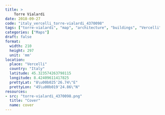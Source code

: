 ```yaml
---
title: > 
    Torre Vialardi
date: 2018-09-27
code: "italy_vercelli_torre-vialardi_4370098"
tags: ["torre-vialardi", "map", "architecture", "buildings", "Vercelli", "Italy"]
categories: ["Maps"]
draft: false
format:
  width: 210
  height: 297
  unit: 'mm'
location:
  place: "Vercelli"
  country: "Italy"
  latitude: 45.323574263798115
  longitude: 8.42409611417825
  prettyLat: "8\u00b025'26.74\"E"
  prettyLon: "45\u00b019'24.86\"N"
resources:
- src: "torre-vialardi_4370098.png"
  title: "Cover"
  name: cover
---
```

